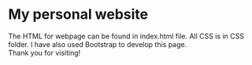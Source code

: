 # My personal website
The HTML for webpage can be found in index.html file. All CSS is in CSS folder. I have also used Bootstrap to develop this page. <br />
Thank you for visiting!
